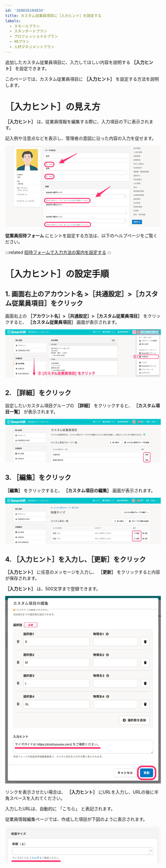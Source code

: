 ```yaml
---
id: '360026104834'
title: カスタム従業員項目に［入力ヒント］を設定する
labels:
  - スモールプラン
  - スタンダードプラン
  - プロフェッショナルプラン
  - ¥0プラン
  - 人材マネジメントプラン
---
```

追加したカスタム従業員項目に、入力してほしい内容を説明する **［入力ヒント］** を設定できます。

このページでは、カスタム従業員項目に **［入力ヒント］** を設定する方法を説明します。

# ［入力ヒント］の見え方

 **［入力ヒント］** は、従業員情報を編集する際に、入力項目の下に表示されます。

記入例や注意点などを表示し、管理者の意図に沿った内容の入力を促せます。

![hintmessage.png](./hintmessage.png)

**従業員招待フォーム** にヒントを設定する方法は、以下のヘルプページをご覧ください。

:::related
[招待フォームで入力方法の案内を設定する](https://knowledge.smarthr.jp/hc/ja/articles/1500000179481)
:::

# ［入力ヒント］の設定手順

## 1\. 画面右上のアカウント名 >［共通設定］>［カスタム従業員項目］をクリック

画面右上の **［アカウント名］>［共通設定］>［カスタム従業員項目］** をクリックすると、 **［カスタム従業員項目］** 画面が表示されます。

![](./_________.png)

## 2\. ［詳細］をクリック

設定したいカスタム項目グループの **［詳細］** をクリックすると、 **［カスタム項目一覧］** が表示されます。

![](./_____2.png)

## 3\. ［編集］をクリック

 **［編集］** をクリックすると、 **［カスタム項目の編集］** 画面が表示されます。

![](./_______-___.png)

## 4\. ［入力ヒント］を入力し、［更新］をクリック

 **［入力ヒント］** に任意のメッセージを入力し、  **［更新］** をクリックすると内容が保存されます。

 **［入力ヒント］** は、500文字まで登録できます。

![hint-message.png](./hint-message.png)

リンクを表示させたい場合は、 **［入力ヒント］** にURLを入力し、URLの後に半角スペースを入れてください。

入力したURLは、自動的に 「こちら」 と表記されます。

従業員情報編集ページでは、作成した項目が下図のように表示されます。

![](./_____-___.png)
